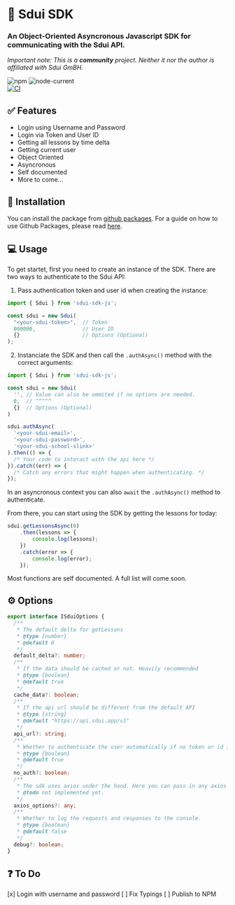 # 📆 Sdui SDK

### An Object-Oriented Asyncronous Javascript SDK for communicating with the Sdui API.

_Important note: This is a ***community*** project. Neither it nor the author is affiliated with Sdui GmBH._

![npm](https://img.shields.io/npm/v/sdui-sdk-js?style=for-the-badge)
![node-current](https://img.shields.io/node/v/sdui-sdk-js?style=for-the-badge) \
[![CI](https://github.com/AnnikenYT/sdui-sdk-js/actions/workflows/main.yml/badge.svg)](https://github.com/AnnikenYT/sdui-sdk-js/actions/workflows/main.yml)

## ✅ Features

- Login using Username and Password
- Login via Token and User ID
- Getting all lessons by time delta
- Getting current user
- Object Oriented
- Asyncronous
- Self documented
- More to come...

## 📝 Installation

You can install the package from [github packages](https://github.com/AnnikenYT/sdui-sdk-js/packages/1350044). For a guide on how to use Github Packages, please read [here](https://docs.github.com/en/packages/working-with-a-github-packages-registry/working-with-the-npm-registry).

## 💻 Usage

To get startet, first you need to create an instance of the SDK.
There are two ways to authenticate to the Sdui API:
1. Pass authentication token and user id when creating the instance:

```ts
import { Sdui } from 'sdui-sdk-js';

const sdui = new Sdui(
  "<your-sdui-token>",  // Token
  000000,               // User ID
  {}                    // Options (Optional)
);

```

2. Instanciate the SDK and then call the `.authAsync()` method with the correct arguments:

```ts
import { Sdui } from 'sdui-sdk-js';

const sdui = new Sdui(
  '', // Value can also be ommited if no options are needed.
  0,  // ^^^^^
  {}  // Options (Optional)
)

sdui.authAsync(
  '<your-sdui-email>',
  '<your-sdui-password>',
  '<your-sdui-school-slink>'
).then(() => {
  /* Your code to interact with the api here */
}).catch((err) => {
  /* Catch any errors that might happen when authenticating. */
});

```

In an asyncronous context you can also `await` the `.authAsync()` method to authenticate.

From there, you can start using the SDK by getting the lessons for today:

```ts
sdui.getLessonsAsync(0)
    .then(lessons => {
        console.log(lessons);
    })
    .catch(error => {
        console.log(error);
    });
```

Most functions are self documented. A full list will come soon.

## ⚙ Options

```ts
export interface ISduiOptions {
  /**
   * The default delta for getLessons
   * @type {number}
   * @default 0
   */
  default_delta?: number;
  /**
   * If the data should be cached or not. Heavily recommended
   * @type {boolean}
   * @default true
   */
  cache_data?: boolean;
  /**
   * If the api url should be different from the default API
   * @type {string}
   * @default "https://api.sdui.app/v1"
   */
  api_url?: string;
  /**
   * Whether to authenticate the user automatically if no token or id is provided. If this is false, and no token or id is provided, you will need to authenticate manually.
   * @type {boolean}
   * @default true
   */
  no_auth?: boolean;
  /**
   * The sdk uses axios under the hood. Here you can pass in any axios options you want to use.
   * @todo not implemented yet.
   */
  axios_options?: any;
  /**
   * Whether to log the requests and responses to the console.
   * @type {boolean}
   * @default false
   */
  debug?: boolean;
}
```

## ❓ To Do

[x] Login with username and password
[ ] Fix Typings
[ ] Publish to NPM